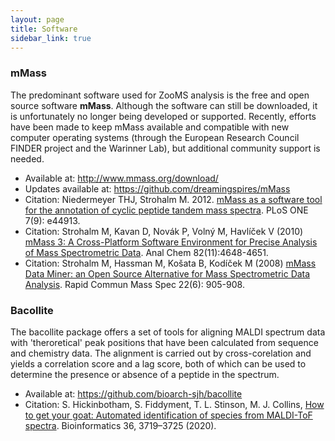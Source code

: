 ```yaml
---
layout: page
title: Software
sidebar_link: true
---
```


<h3>mMass</h3>
The predominant software used for ZooMS analysis is the free and open source software <b>mMass</b>. Although the software can still be downloaded, it is unfortunately no longer being developed or supported. Recently, efforts have been made to keep mMass available and compatible with new computer operating systems (through the European Research Council FINDER project and the Warinner Lab), but additional community support is needed. 

- Available at: http://www.mmass.org/download/
- Updates available at: https://github.com/dreamingspires/mMass
- Citation: Niedermeyer THJ, Strohalm M. 2012. <a href="https://www.doi.org/10.1371/journal.pone.0044913">mMass as a software tool for the annotation of cyclic peptide tandem mass spectra</a>. PLoS ONE 7(9): e44913.
- Citation: Strohalm M, Kavan D, Novák P, Volný M, Havlíček V (2010) <a href="https://www.doi.org/10.1021/ac100818g">mMass 3: A Cross-Platform Software Environment for Precise Analysis of Mass Spectrometric Data</a>. Anal Chem 82(11):4648-4651.
- Citation: Strohalm M, Hassman M, Košata B, Kodíček M (2008) <a href="https://www.doi.org/10.1002/rcm.3444">mMass Data Miner: an Open Source Alternative for Mass Spectrometric Data Analysis</a>. Rapid Commun Mass Spec 22(6): 905-908.

<h3>Bacollite</h3>
The bacollite package offers a set of tools for aligning MALDI spectrum data with 'theroretical' peak positions that have been calculated from sequence and chemistry data. The alignment is carried out by cross-corelation and yields a correlation score and a lag score, both of which can be used to determine the presence or absence of a peptide in the spectrum.

- Available at: https://github.com/bioarch-sjh/bacollite
- Citation: S. Hickinbotham, S. Fiddyment, T. L. Stinson, M. J. Collins, <a href="https://doi.org/10.1093/bioinformatics/btaa181">How to get your goat: Automated identification of species from MALDI-ToF spectra</a>. Bioinformatics 36, 3719–3725 (2020).
